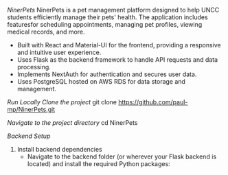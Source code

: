 *NinerPets*
NinerPets is a pet management platform designed to help UNCC students efficiently manage their pets' health. 
The application includes featuresfor scheduling appointments, managing pet profiles, viewing medical records, and more.

- Built with React and Material-UI for the frontend, providing a responsive and intuitive user experience.
- Uses Flask as the backend framework to handle API requests and data processing.
- Implements NextAuth for authentication and secures user data.
- Uses PostgreSQL hosted on AWS RDS for data storage and management.

*Run Locally*
*Clone the project*
git clone https://github.com/paul-mp/NinerPets.git

*Navigate to the project directory*
cd NinerPets

*Backend Setup*
1. Install backend dependencies
   - Navigate to the backend folder (or wherever your Flask backend is located) and install the required Python packages:
